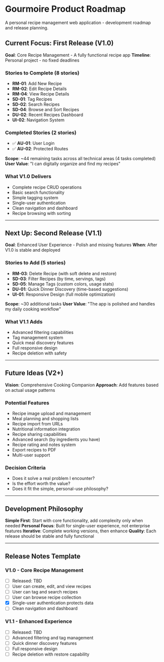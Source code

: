 # Gourmoire Product Roadmap

A personal recipe management web application - development roadmap and release planning.

## Current Focus: First Release (V1.0)

**Goal**: Core Recipe Management - A fully functional recipe app
**Timeline**: Personal project - no fixed deadlines

### Stories to Complete (8 stories)
- **RM-01**: Add New Recipe
- **RM-02**: Edit Recipe Details  
- **RM-04**: View Recipe Details
- **SD-01**: Tag Recipes
- **SD-02**: Search Recipes
- **SD-04**: Browse and Sort Recipes
- **DU-02**: Recent Recipes Dashboard
- **UI-02**: Navigation System

### Completed Stories (2 stories)
- ✅ **AU-01**: User Login
- ✅ **AU-02**: Protected Routes

**Scope**: ~44 remaining tasks across all technical areas (4 tasks completed)
**User Value**: "I can digitally organize and find my recipes"

### What V1.0 Delivers
- Complete recipe CRUD operations
- Basic search functionality
- Simple tagging system
- Single-user authentication
- Clean navigation and dashboard
- Recipe browsing with sorting

---

## Next Up: Second Release (V1.1)

**Goal**: Enhanced User Experience - Polish and missing features
**When**: After V1.0 is stable and deployed

### Stories to Add (5 stories)
- **RM-03**: Delete Recipe (with soft delete and restore)
- **SD-03**: Filter Recipes (by time, servings, tags)
- **SD-05**: Manage Tags (custom colors, usage stats)
- **DU-01**: Quick Dinner Discovery (time-based suggestions)
- **UI-01**: Responsive Design (full mobile optimization)

**Scope**: ~30 additional tasks
**User Value**: "The app is polished and handles my daily cooking workflow"

### What V1.1 Adds
- Advanced filtering capabilities
- Tag management system
- Quick meal discovery features
- Full responsive design
- Recipe deletion with safety

---

## Future Ideas (V2+)

**Vision**: Comprehensive Cooking Companion
**Approach**: Add features based on actual usage patterns

### Potential Features
- Recipe image upload and management
- Meal planning and shopping lists
- Recipe import from URLs
- Nutritional information integration
- Recipe sharing capabilities
- Advanced search (by ingredients you have)
- Recipe rating and notes system
- Export recipes to PDF
- Multi-user support

### Decision Criteria
- Does it solve a real problem I encounter?
- Is the effort worth the value?
- Does it fit the simple, personal-use philosophy?

---

## Development Philosophy

**Simple First**: Start with core functionality, add complexity only when needed
**Personal Focus**: Built for single-user experience, not enterprise features
**Iterative**: Complete working versions, then enhance
**Quality**: Each release should be stable and fully functional

---

## Release Notes Template

### V1.0 - Core Recipe Management
- [ ] Released: TBD
- [ ] User can create, edit, and view recipes
- [ ] User can tag and search recipes
- [ ] User can browse recipe collection
- [x] Single-user authentication protects data
- [ ] Clean navigation and dashboard

### V1.1 - Enhanced Experience  
- [ ] Released: TBD
- [ ] Advanced filtering and tag management
- [ ] Quick dinner discovery features
- [ ] Full responsive design
- [ ] Recipe deletion with restore capability